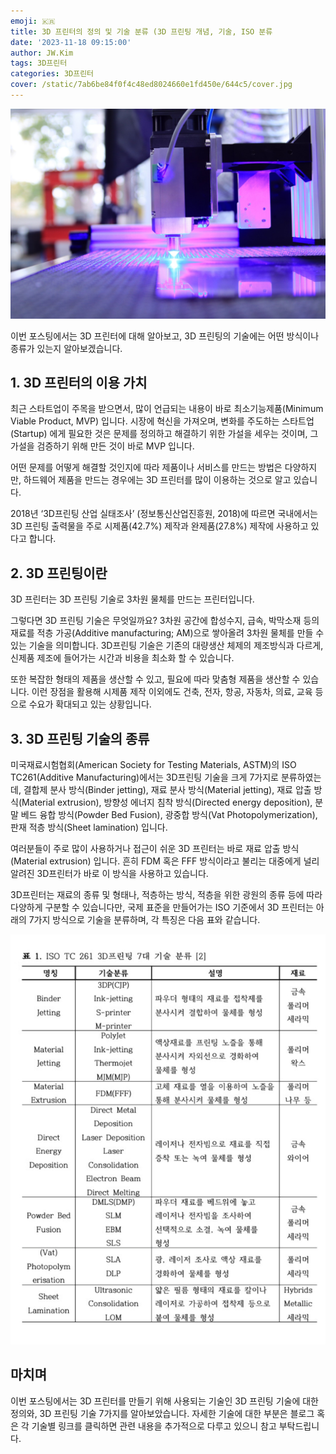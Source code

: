 ```yaml
---
emoji: 🇰🇷
title: 3D 프린터의 정의 및 기술 분류 (3D 프린팅 개념, 기술, ISO 분류
date: '2023-11-18 09:15:00'
author: JW.Kim
tags: 3D프린터 
categories: 3D프린터
cover: /static/7ab6be84f0f4c48ed8024660e1fd450e/644c5/cover.jpg
---
```

![cover.jpg](cover.jpg)
  
이번 포스팅에서는 3D 프린터에 대해 알아보고, 3D 프린팅의 기술에는 어떤 방식이나 종류가 있는지 알아보겠습니다.

  

## 1\. 3D 프린터의 이용 가치

최근 스타트업이 주목을 받으면서, 많이 언급되는 내용이 바로 최소기능제품(Minimum Viable Product, MVP) 입니다. 시장에 혁신을 가져오며, 변화를 주도하는 스타트업(Startup) 에게 필요한 것은 문제를 정의하고 해결하기 위한 가설을 세우는 것이며, 그 가설을 검증하기 위해 만든 것이 바로 MVP 입니다. 

어떤 문제를 어떻게 해결할 것인지에 따라 제품이나 서비스를 만드는 방법은 다양하지만, 하드웨어 제품을 만드는 경우에는 3D 프린터를 많이 이용하는 것으로 알고 있습니다.

  

2018년 ‘3D프린팅 산업 실태조사’ (정보통신산업진흥원, 2018)에 따르면 국내에서는 3D 프린팅 출력물을 주로 시제품(42.7%) 제작과 완제품(27.8%) 제작에 사용하고 있다고 합니다. 

  

  

## 2\. 3D 프린팅이란

3D 프린터는 3D 프린팅 기술로 3차원 물체를 만드는 프린터입니다.

그렇다면 3D 프린팅 기술은 무엇일까요? 3차원 공간에 합성수지, 급속, 박막소재 등의 재료를 적층 가공(Additive manufacturing; AM)으로 쌓아올려 3차원 물체를 만들 수 있는 기술을 의미합니다. 3D프린팅 기술은 기존의 대량생산 체제의 제조방식과 다르게, 신제품 제조에 들어가는 시간과 비용을 최소화 할 수 있습니다. 

  

또한 복잡한 형태의 제품을 생산할 수 있고, 필요에 따라 맞춤형 제품을 생산할 수 있습니다. 이런 장점을 활용해 시제품 제작 이외에도 건축, 전자, 항공, 자동차, 의료, 교육 등으로 수요가 확대되고 있는 상황입니다.

  

  

## 3\. 3D 프린팅 기술의 종류

미국재료시험협회(American Society for Testing Materials, ASTM)의 ISO TC261(Additive Manufacturing)에서는 3D프린팅 기술을 크게 7가지로 분류하였는데, 결합제 분사 방식(Binder jetting), 재료 분사 방식(Material jetting), 재료 압출 방식(Material extrusion), 방향성 에너지 침착 방식(Directed energy deposition), 분말 베드 융합 방식(Powder Bed Fusion), 광중합 방식(Vat Photopolymerization), 판재 적층 방식(Sheet lamination) 입니다.

  

여러분들이 주로 많이 사용하거나 접근이 쉬운 3D 프린터는 바로 재료 압출 방식(Material extrusion) 입니다. 흔히 FDM 혹은 FFF 방식이라고 불리는 대중에게 널리 알려진 3D프린터가 바로 이 방식을 사용하고 있습니다. 

  

3D프린터는 재료의 종류 및 형태나, 적층하는 방식, 적층을 위한 광원의 종류 등에 따라 다양하게 구분할 수 있습니다만, 국제 표준을 만들어가는 ISO 기준에서 3D 프린터는 아래의 7가지 방식으로 기술을 분류하며, 각 특징은 다음 표와 같습니다.

![img1.jpg](img1.jpg)

## 마치며

이번 포스팅에서는 3D 프린터를 만들기 위해 사용되는 기술인 3D 프린팅 기술에 대한 정의와, 3D 프린팅 기술 7가지를 알아보았습니다. 자세한 기술에 대한 부분은 블로그 혹은 각 기술별 링크를 클릭하면 관련 내용을 추가적으로 다루고 있으니 참고 부탁드립니다.

```toc
```